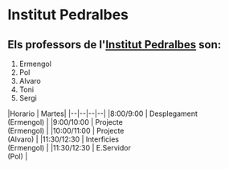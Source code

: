 # Institut Pedralbes
## Els professors de l'[Institut Pedralbes](https://www.institutpedralbes.cat/) son:

1. Ermengol
2. Pol
3. Alvaro
4. Toni
5. Sergi

|Horario  |  Martes|
|--|--|--|--|
|8:00/9:00  | Desplegament<br> (Ermengol) |
|9:00/10:00  | Projecte<br> (Ermengol) |
|10:00/11:00  | Projecte<br> (Alvaro) |
|11:30/12:30  | Interficies<br> (Ermengol) |
|11:30/12:30  | E.Servidor<br> (Pol) |